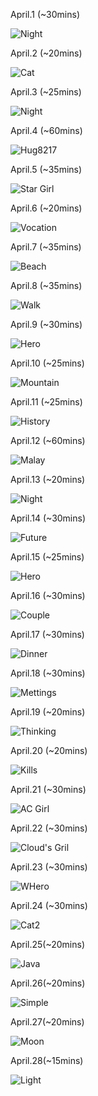 April.1 (~30mins)

![Night](1.jpg)

April.2 (~20mins)

![Cat](2.jpg)

April.3 (~25mins)

![Night](3.jpg)

April.4 (~60mins)

![Hug8217](4.jpg)

April.5 (~35mins)

![Star Girl](5.jpg)

April.6 (~20mins)

![Vocation](6.jpg)

April.7 (~35mins)

![Beach](7.jpg)

April.8 (~35mins)

![Walk](8.jpg)

April.9 (~30mins)

![Hero](9.jpg)

April.10 (~25mins)

![Mountain](10.jpg)

April.11 (~25mins)

![History](11.jpg)

April.12 (~60mins)

![Malay](12.jpg)

April.13 (~20mins)

![Night](13.jpg)

April.14 (~30mins)

![Future](14.jpg)

April.15 (~25mins)

![Hero](15.jpg)

April.16 (~30mins)

![Couple](16.jpg)

April.17 (~30mins)

![Dinner](17.jpg)

April.18 (~30mins)

![Mettings](18.jpg)

April.19 (~20mins)

![Thinking](19.jpg)

April.20 (~20mins)

![Kills](20.jpg)

April.21 (~30mins)

![AC Girl](21.jpg)

April.22 (~30mins)

![Cloud's Gril](22.jpg)

April.23 (~30mins)

![WHero](23.jpg)

April.24 (~30mins)

![Cat2](24.jpg)

April.25(~20mins)

![Java](25.jpg)

April.26(~20mins)

![Simple](26.jpg)

April.27(~20mins)

![Moon](27.jpg)

April.28(~15mins)

![Light](28.jpg)
